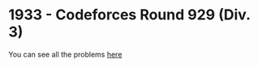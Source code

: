 # 1933 - Codeforces Round 929 (Div. 3)
You can see all the problems [here](https://codeforces.com/contest/1933)
